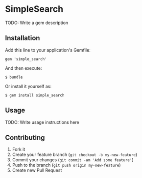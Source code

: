 # SimpleSearch

TODO: Write a gem description

## Installation

Add this line to your application's Gemfile:

    gem 'simple_search'

And then execute:

    $ bundle

Or install it yourself as:

    $ gem install simple_search

## Usage

TODO: Write usage instructions here

## Contributing

1. Fork it
2. Create your feature branch (`git checkout -b my-new-feature`)
3. Commit your changes (`git commit -am 'Add some feature'`)
4. Push to the branch (`git push origin my-new-feature`)
5. Create new Pull Request
